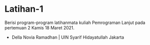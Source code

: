 # Latihan-1

Berisi program-program latihanmata kuliah Pemrograman Lanjut pada pertemuan 2 Kamis 18 Maret 2021.
- Della Novia Ramadhan | UIN Syarif Hidayatullah Jakarta
